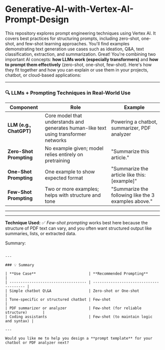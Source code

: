 # Generative-AI-with-Vertex-AI-Prompt-Design
This repository explores prompt engineering techniques using Vertex AI. It covers best practices for structuring prompts, including zero-shot, one-shot, and few-shot learning approaches. You'll find examples demonstrating text generation use cases such as ideation, Q&amp;A, text classification, extraction, and summarization.
Great! You're combining two important AI concepts: **how LLMs work (especially transformers)** and **how to prompt them effectively** (zero-shot, one-shot, few-shot). Here's how they fit together and how you can explain or use them in your projects, chatbot, or cloud-based applications:

---

### 🔍 **LLMs + Prompting Techniques in Real-World Use**

| **Component**           | **Role**                                                                             | **Example**                                          |
| ----------------------- | ------------------------------------------------------------------------------------ | ---------------------------------------------------- |
| **LLM (e.g., ChatGPT)** | Core model that understands and generates human-like text using transformer networks | Powering a chatbot, summarizer, PDF analyzer         |
| **Zero-Shot Prompting** | No example given; model relies entirely on pretraining                               | "Summarize this article."                            |
| **One-Shot Prompting**  | One example to show expected format                                                  | "Summarize the article like this: \[example]"        |
| **Few-Shot Prompting**  | Two or more examples; helps with structure and tone                                  | "Summarize the following like the 3 examples above." |

---

---

**Technique Used:**
✅ *Few-shot prompting* works best here because the structure of PDF text can vary, and you often want structured output like summaries, lists, or extracted data.

>
Summary:
```

---

### 💡 Summary

| **Use Case**                        | **Recommended Prompting**               |
| ----------------------------------- | --------------------------------------- |
| Simple chatbot Q\&A                 | Zero-shot or One-shot                   |
| Tone-specific or structured chatbot | Few-shot                                |
| PDF summarizer or analyzer          | Few-shot (for reliable structure)       |
| Coding assistants                   | Few-shot (to maintain logic and syntax) |

---

Would you like me to help you design a **prompt template** for your chatbot or PDF analyzer next?
